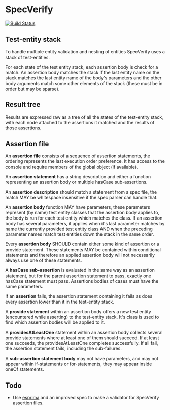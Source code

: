 # SpecVerify
[![Build Status](https://travis-ci.org/platy/spec-verify.svg?branch=master)](https://travis-ci.org/platy/spec-verify)

## Test-entity stack

To handle multiple entity validation and nesting of entities SpecVerify uses a stack of test-entities.

For each state of the test entity stack, each assertion body is check for a match. An assertion body matches the stack 
if the last entity name on the stack matches the last entity name of the body's parameters and the other body arguments 
match some other elements of the stack (these must be in order but may be sparse).

## Result tree

Results are expressed raw as a tree of all the states of the test-entity stack, with each node attached to the 
assertions it matched and the results of those assertions.

## Assertion file

An **assertion file** consists of a sequence of assertion statements, the ordering represents the last execution order 
preference. It has access to the console and require members of the global object (if available). 

An **assertion statement** has a string description and either a function representing an assertion body or multiple 
hasCase sub-assertions.

An **assertion description** should match a statement from a spec file, the match MAY be whitespace insensitive if the 
spec parser can handle that.

An **assertion body** function MAY have parameters, these parameters represent (by name) test entity classes that the 
assertion body applies to, the body is run for each test entity which matches the class. If an assertion body has 
several parameters, it applies when it's last parameter matches by name the currently provided test entity class AND
when the preceding parameter names match test entities down the stack in the same order.

Every **assertion body** SHOULD contain either some kind of assertion or a provide statement. These statements MAY be 
contained within conditional statements and therefore an applied assertion body will not necessarily always use one of 
these statements.

A **hasCase sub-assertion** is evaluated in the same way as an assertion statement, but for the parent assertion 
statement to pass, exactly one hasCase statement must pass. Assertions bodies of cases must have the same parameters.

If an **assertion** fails, the assertion statement containing it fails as does every assertion lower than it in 
the test-entity stack.

A **provide statement** within an assertion body offers a new test entity (encountered while asserting) to the 
test-entity stack. It's class is used to find which assertion bodies will be applied to it. 

A **providesAtLeastOne** statement within an assertion body collects several provide statements where at least one of 
them should succeed. If at least one succeeds, the providesAtLeastOne completes successfully. If all fail, the assertion 
statement fails, including the sub-failures.

A **sub-assertion statement body** may not have parameters, and may not appear within if-statements or for-statements,
they may appear inside oneOf statements.


## Todo

* Use [esprima](https://www.npmjs.com/package/esprima) and an improved spec to make a validator for SpecVerify assertion 
files.
